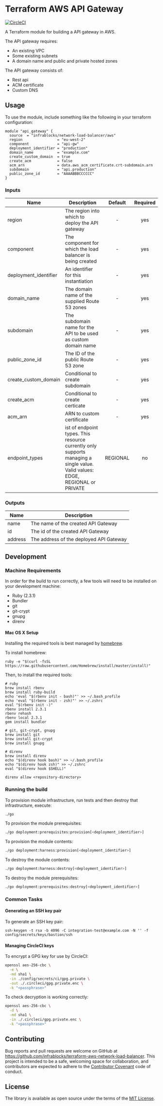 Terraform AWS API Gateway
===================================

[![CircleCI](https://circleci.com/gh/infrablocks/terraform-aws-api-gateway.svg?style=svg)](https://circleci.com/gh/infrablocks/terraform-aws-api-gateway)

A Terraform module for building a API gateway in AWS.

The API gateway requires:
* An existing VPC
* Some existing subnets
* A domain name and public and private hosted zones
 
The API gateway consists of:
* Rest api
* ACM certificate
* Custom DNS


Usage
-----

To use the module, include something like the following in your terraform 
configuration:

```hcl-terraform
module "api_gateway" {
  source  = "infrablocks/network-load-balancer/aws"
  region                = "eu-west-2"
  component             = "api-gw"
  deployment_identifier = "production"
  domain_name           = "example.com"
  create_custom_domain  = true
  create_acm            = false
  acm_arn               = data.aws_acm_certificate.crt-subdomain.arn
  subdomain             = "api.production"
  public_zone_id        = "AAAABBBCCCCCC"
}
```


### Inputs

| Name                             | Description                                                                   | Default             | Required                             |
|----------------------------------|-------------------------------------------------------------------------------|:-------------------:|:------------------------------------:|
| region                           | The region into which to deploy the API gateway                             | -                   | yes                                  |
| component| The component for which the load balancer is being created    |- | yes|
| deployment_identifier|An identifier for this instantiation                                           |- | yes |
| domain_name| The domain name of the supplied Route 53 zones | - | yes|
| subdomain| The subdomain name for the API to be used as custom domain name| - | yes |
| public_zone_id|The ID of the public Route 53 zone |- | yes |
| create_custom_domain|Conditional to create subdomain |- | yes |
| create_acm |Conditional to create certicate |- | yes |
| acm_arn| ARN to custom certificate |- | yes |
| endpoint_types| ist of endpoint types. This resource currently only supports managing a single value. Valid values: EDGE, REGIONAL or PRIVATE| REGIONAL| no|


### Outputs

| Name                                    | Description                                               |
|-----------------------------------------|-----------------------------------------------------------|
| name                                    | The name of the created API Gateway                               |
| id                                     | The id of the created API Gateway                               |
| address                                 | The address of the deployed API Gateway      |


Development
-----------

### Machine Requirements

In order for the build to run correctly, a few tools will need to be installed on your
development machine:

* Ruby (2.3.1)
* Bundler
* git
* git-crypt
* gnupg
* direnv

#### Mac OS X Setup

Installing the required tools is best managed by [homebrew](http://brew.sh).

To install homebrew:

```
ruby -e "$(curl -fsSL https://raw.githubusercontent.com/Homebrew/install/master/install)"
```

Then, to install the required tools:

```
# ruby
brew install rbenv
brew install ruby-build
echo 'eval "$(rbenv init - bash)"' >> ~/.bash_profile
echo 'eval "$(rbenv init - zsh)"' >> ~/.zshrc
eval "$(rbenv init -)"
rbenv install 2.3.1
rbenv rehash
rbenv local 2.3.1
gem install bundler

# git, git-crypt, gnupg
brew install git
brew install git-crypt
brew install gnupg

# direnv
brew install direnv
echo "$(direnv hook bash)" >> ~/.bash_profile
echo "$(direnv hook zsh)" >> ~/.zshrc
eval "$(direnv hook $SHELL)"

direnv allow <repository-directory>
```

### Running the build

To provision module infrastructure, run tests and then destroy that infrastructure,
execute:

```bash
./go
```

To provision the module prerequisites:

```bash
./go deployment:prerequisites:provision[<deployment_identifier>]
```

To provision the module contents:

```bash
./go deployment:harness:provision[<deployment_identifier>]
```

To destroy the module contents:

```bash
./go deployment:harness:destroy[<deployment_identifier>]
```

To destroy the module prerequisites:

```bash
./go deployment:prerequisites:destroy[<deployment_identifier>]
```


### Common Tasks

#### Generating an SSH key pair

To generate an SSH key pair:

```
ssh-keygen -t rsa -b 4096 -C integration-test@example.com -N '' -f config/secrets/keys/bastion/ssh
```

#### Managing CircleCI keys

To encrypt a GPG key for use by CircleCI:

```bash
openssl aes-256-cbc \
  -e \
  -md sha1 \
  -in ./config/secrets/ci/gpg.private \
  -out ./.circleci/gpg.private.enc \
  -k "<passphrase>"
```

To check decryption is working correctly:

```bash
openssl aes-256-cbc \
  -d \
  -md sha1 \
  -in ./.circleci/gpg.private.enc \
  -k "<passphrase>"
```

Contributing
------------

Bug reports and pull requests are welcome on GitHub at https://github.com/infrablocks/terraform-aws-network-load-balancer. 
This project is intended to be a safe, welcoming space for collaboration, and contributors are expected to adhere to 
the [Contributor Covenant](http://contributor-covenant.org) code of conduct.


License
-------

The library is available as open source under the terms of the [MIT License](http://opensource.org/licenses/MIT).
